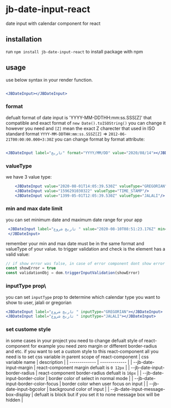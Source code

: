 # jb-date-input-react

date input with calendar component for react 

## installation

run `npm install jb-date-input-react` to install package with npm

## usage

use below syntax in your render function.

```jsx

<JBDateInput></JBDateInput>

```

### format

defualt format of date input is 'YYYY-MM-DDTHH:mm:ss.SSS[Z]' that compatible and exact format of `new Date().toISOString()`
you can change it however you need and `[Z]` mean the exact Z charecter that used in ISO standard format `YYYY-MM-DDTHH:mm:ss.SSSZ[Z]` => `2012-06-21T00:00:00.000+3:30Z`
you can change format by format attribute:

```jsx

<JBDateInput label="تاریخ" format="YYYY/MM/DD" value="2020/08/14"></JBDateInput>

```

### valueType

we have 3 value type:

```jsx
    <JBDateInput value="2020-08-01T14:05:39.530Z" valueType="GREGORIAN"/>
    <JBDateInput value="1596291030322" valueType="TIME_STAMP"/>
    <JBDateInput value="1399-05-01T12:05:39.530Z" valueType="JALALI"/>
```

### min and max date limit

you can set minimum date and maximum date range for your app 

```jsx
 <JBDateInput label="تاریخ شروع " value="2020-08-10T08:51:23.176Z" min="2020-08-05T08:51:23.176Z" max="2020-08-15T08:51:23.176Z">
 </JBDateInput>
```

remember your min and max date must be in the same format and valueType of your value.
to trigger validation and check is the element has a valid value:

```js
// if show error was false, in case of error component dont show error itself and function will return if data valid or not
const showError = true
const validationObj = dom.triggerInputValidation(showError)
```

### inputType prop\

you can set `inputType` prop to determine which calendar type you want to show to user, jalali or gregorian

```jsx
<JBDateInput label="تاریخ شروع " inputType="GREGORIAN"></JBDateInput>
<JBDateInput label="تاریخ شروع " inputType="JALALI"></JBDateInput>
```

### set custome style

in some cases in your project you need to change defualt style of react-component for example you need zero margin or different border-radius and etc.
if you want to set a custom style to this react-component all you need is to set css variable in parent scope of react-component
| css variable name                       | description                                                                                   |
| -------------                           | -------------                                                                                 |
| --jb-date-input-margin                  | react-component margin defualt is `0 12px`                                                    |
| --jb-date-input-border-radius           | react-component border-radius defualt is `16px`                                               |
| --jb-date-input-border-color            | border color of select in normal mode                                                         |
| --jb-date-input-border-color-focus      | border color when user focus on input                                                         |
| --jb-date-input-bgcolor                 | background color of input                                                                     |
| --jb-date-input-message-box-display     | defualt is block but if you set it to none message box will be hidden                         |
